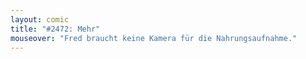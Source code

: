 ```yaml
---
layout: comic
title: "#2472: Mehr"
mouseover: "Fred braucht keine Kamera für die Nahrungsaufnahme."
---
```

